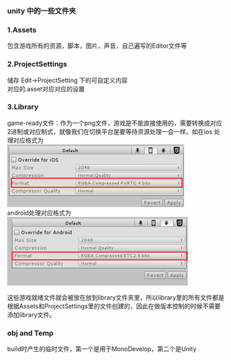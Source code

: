 ### unity 中的一些文件夹 ###
### 1.Assets
包含游戏所有的资源，脚本，图片，声音，自己遍写的Editor文件等  
### 2.ProjectSettings
储存 Edit->ProjectSetting 下的可自定义内容  
对应的.asset对应对应的设置
### 3.Library
game-ready文件：作为一个png文件，游戏是不能直接使用的，需要转换成对应2进制或对应制式，就像我们在切换平台是要等待资源处理一会一样。如在ios 处理对应格式为  
![](UnityManualPic/6.png)  
android处理对应格式为  
![](UnityManualPic/7.png)   

这些游戏就绪文件就会被放在放到library文件夹里，所以library里的所有文件都是根据Assets和ProjectSettings里的文件创建的，因此在做版本控制的时候不需要添加library文件。   
### obj and Temp
build时产生的临时文件，第一个是用于MonoDevelop，第二个是Unity
